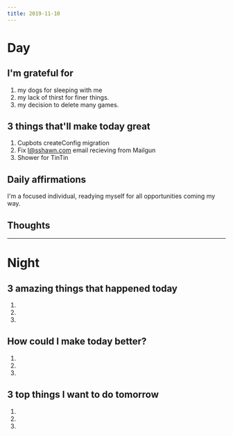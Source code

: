 ```yaml
---
title: 2019-11-10
---
```


# Day

## I'm grateful for
1. my dogs for sleeping with me
2. my lack of thirst for finer things.
3. my decision to delete many games.

## 3 things that'll make today great
1. Cupbots createConfig migration
2. Fix l@sshawn.com email recieving from Mailgun
3. Shower for TinTin

## Daily affirmations

I'm a focused individual, readying myself for all opportunities coming my way.

## Thoughts



***

# Night

## 3 amazing things that happened today
1.
2.
3.

## How could I make today better?
1.
2.
3.

## 3 top things I want to do tomorrow
1.
2.
3.

